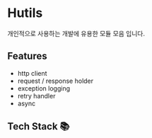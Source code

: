 # Hutils
개인적으로 사용하는 개발에 유용한 모듈 모음 입니다.

## Features
- http client
- request / response holder
- exception logging
- retry handler
- async

## Tech Stack 📚
<div style="margin-left: 1em">
   <img src="https://img.shields.io/badge/language-121011?style=for-the-badge" alt=""><img src="https://img.shields.io/badge/java-ED8B00?style=for-the-badge&logo=openjdk&logoColor=white" alt=""><img src="https://img.shields.io/badge/17-515151?style=for-the-badge" alt="">
</div>
<div style="margin-left: 1em">
   <img src="https://img.shields.io/badge/build-121011?style=for-the-badge" alt=""><img src="https://img.shields.io/badge/gradle-02303A?style=for-the-badge&logo=gradle&logoColor=white" alt=""><img src="https://img.shields.io/badge/8.5-515151?style=for-the-badge" alt="">
</div>
<div style="margin-left: 1em">
   <img src="https://img.shields.io/badge/dependencies-121011?style=for-the-badge" alt=""><img src="https://img.shields.io/badge/jakarta_servlet--api-ED8B00?style=for-the-badge&logo=openjdk&logoColor=white" alt=""><img src="https://img.shields.io/badge/6.0.0-515151?style=for-the-badge" alt="">
</div>
<div style="margin-left: 1em">
   <img src="https://img.shields.io/badge/dependencies-121011?style=for-the-badge" alt=""><img src="https://img.shields.io/badge/jackson-0E83CD?style=for-the-badge&logo=json&logoColor=white" alt=""><img src="https://img.shields.io/badge/2.15.0-515151?style=for-the-badge" alt="">
</div>
<div style="margin-left: 1em">
   <img src="https://img.shields.io/badge/dependencies-121011?style=for-the-badge" alt=""><img src="https://img.shields.io/badge/slf4j-0E83CD?style=for-the-badge&logo=&logoColor=white" alt=""><img src="https://img.shields.io/badge/2.0.9-515151?style=for-the-badge" alt="">
</div>
